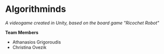 # Algorithminds
_A videogame created in Unity, based on the board game "Ricochet Robot"_

**Team Members**
- Athanasios Grigoroudis
- Christina Ovezik
